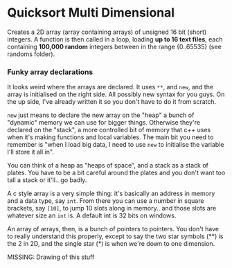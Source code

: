 # Quicksort Multi Dimensional

Creates a 2D array (array containing arrays) of unsigned 16 bit (short) integers. A function is then called in a loop, loading **up to 16 text files**, each containing **100,000 random** integers between in the range {0..65535} (see randoms folder).  

### Funky array declarations

It looks weird where the arrays are declared. It uses `**`, and `new`, and the array is initialised on the right side. All possibly new syntax for you guys. On the up side, I've already written it so you don't have to do it from scratch. 

`new` just means to declare the new array on the "heap" a bunch of "dynamic" memory we can use for bigger things. Otherwise they're declared on the "stack", a more controlled bit of memory that c++ uses when it's making functions and local variables. The main bit you need to remember is "when I load big data, I need to use `new` to initialise the variable I'll store it all in".

You can think of a heap as "heaps of space", and a stack as a stack of plates. You have to be a bit careful around the plates and you don't want too tall a stack or it'll.. go badly.

A c style array is a very simple thing: it's basically an address in memory and a data type, say `int`. From there you can use a number in square brackets, say `[10]`, to jump 10 slots along in memory.. and those slots are whatever size an `int` is. A default int is 32 bits on windows.

An array of arrays, then, is a bunch of pointers to pointers. You don't have to really understand this properly, except to say the two star symbols (\*\*) is the 2 in 2D, and the single star (\*) is when we're down to one dimension.

MISSING: Drawing of this stuff